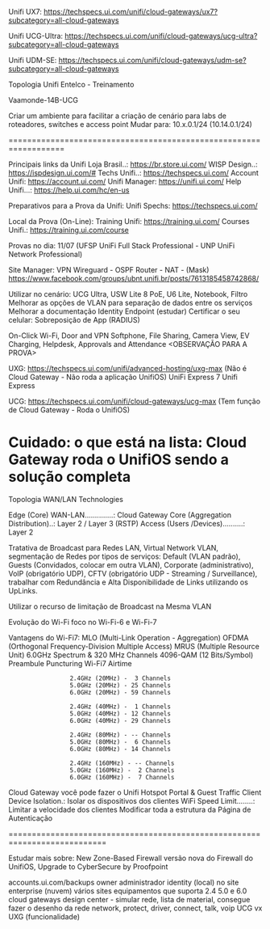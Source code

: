 Unifi UX7: https://techspecs.ui.com/unifi/cloud-gateways/ux7?subcategory=all-cloud-gateways

Unifi UCG-Ultra: https://techspecs.ui.com/unifi/cloud-gateways/ucg-ultra?subcategory=all-cloud-gateways

Unifi UDM-SE: https://techspecs.ui.com/unifi/cloud-gateways/udm-se?subcategory=all-cloud-gateways

Topologia Unifi Entelco - Treinamento

Vaamonde-14B-UCG

Criar um ambiente para facilitar a criação de cenário para labs de roteadores, switches e access point
Mudar para: 10.x.0.1/24 (10.14.0.1/24)

==================================================================

Principais links da Unifi
Loja Brasil..: https://br.store.ui.com/
WISP Design..: https://ispdesign.ui.com/#
Techs Unifi..: https://techspecs.ui.com/
Account Unifi: https://account.ui.com/
Unifi Manager: https://unifi.ui.com/
Help Unifi...: https://help.ui.com/hc/en-us

Preparativos para a Prova da Unifi:
Unifi Spechs: https://techspecs.ui.com/

Local da Prova (On-Line):
Training Unifi: https://training.ui.com/
Courses Unifi.: https://training.ui.com/course

Provas no dia: 11/07 (UFSP UniFi Full Stack Professional - UNP UniFi Network Professional)

Site Manager: VPN Wireguard - OSPF Router - NAT - (Mask)
https://www.facebook.com/groups/ubnt.unifi.br/posts/7613185458742868/

Utilizar no cenário: UCG Ultra, USW Lite 8 PoE, U6 Lite, Notebook, Filtro
Melhorar as opções de VLAN para separação de dados entre os serviços
Melhorar a documentação Identity Endpoint (estudar)
Certificar o seu celular: Sobreposição de App (RADIUS)

On-Click Wi-Fi, Door and VPN
Softphone, File Sharing, Camera View, EV Charging, Helpdesk, Approvals and Attendance <OBSERVAÇÃO PARA A PROVA>

UXG: https://techspecs.ui.com/unifi/advanced-hosting/uxg-max
(Não é Cloud Gateway - Não roda a aplicação UnifiOS)
UniFi Express 7 Unifi Express

UCG: https://techspecs.ui.com/unifi/cloud-gateways/ucg-max
(Tem função de Cloud Gateway - Roda o UnifiOS)

Cuidado: o que está na lista: Cloud Gateway roda o UnifiOS sendo a solução completa
================================================================
Topologia WAN/LAN Technologies

Edge (Core) WAN-LAN..............: Cloud Gateway
Core (Aggregation Distribution)..: Layer 2 / Layer 3 (RSTP)
Access (Users /Devices)..........: Layer 2

Tratativa de Broadcast para Redes LAN, Virtual Network VLAN, segmentação de Redes por tipos de serviços: Default (VLAN padrão), Guests (Convidados, colocar em outra VLAN), Corporate (administrativo), VoIP (obrigatório UDP), CFTV (obrigatório UDP - Streaming / Surveillance), trabalhar com Redundância e Alta Disponibilidade de Links utilizando os UpLinks.

Utilizar o recurso de limitação de Broadcast na Mesma VLAN

Evolução do Wi-Fi foco no Wi-Fi-6 e Wi-Fi-7

Vantagens do Wi-Fi7: MLO (Multi-Link Operation - Aggregation)
                     OFDMA (Orthogonal Frequency-Division Multiple Access)
                     MRUS (Multiple Resource Unit)
                     6.0GHz Spectrum & 320 MHz Channels
                     4096-QAM (12 Bits/Symbol)
                     Preambule Puncturing
                     Wi-Fi7 Airtime

                     2.4GHz (20MHz) -  3 Channels
                     5.0GHz (20MHz) - 25 Channels
                     6.0GHz (20MHz) - 59 Channels

                     2.4GHz (40MHz) -  1 Channels
                     5.0GHz (40MHz) - 12 Channels
                     6.0GHz (40MHz) - 29 Channels
                     
                     2.4GHz (80MHz) - -- Channels
                     5.0GHz (80MHz) -  6 Channels
                     6.0GHz (80MHz) - 14 Channels

                     2.4GHz (160MHz) - -- Channels
                     5.0GHz (160MHz) -  2 Channels
                     6.0GHz (160MHz) -  7 Channels

Cloud Gateway você pode fazer o Unifi Hotspot Portal & Guest Traffic
Client Device Isolation.: Isolar os dispositivos dos clientes
WiFi Speed Limit........: Limitar a velocidade dos clientes
Modificar toda a estrutura da Página de Autenticação

===========================================================================

Estudar mais sobre: New Zone-Based Firewall versão nova do Firewall do UnifiOS, Upgrade to CyberSecure by Proofpoint


accounts.ui.com/backups
owner
administrador
identity (local) no site
enterprise (nuvem) vários sites
equipamentos que suporta 2.4 5.0 e 6.0
cloud gateways
design center - simular rede, lista de material, consegue fazer o desenho da rede
network, protect, driver, connect, talk, voip
UCG vx UXG (funcionalidade)
